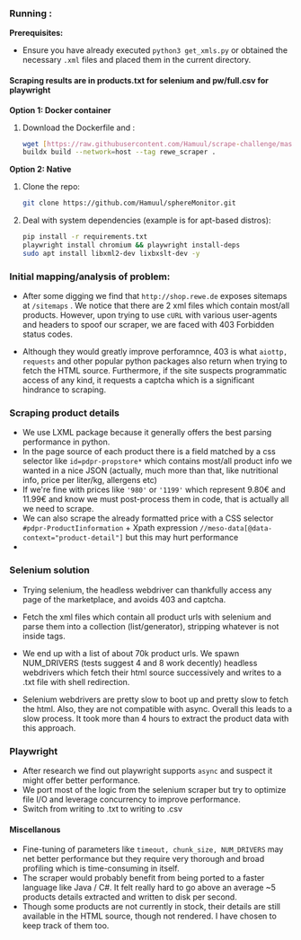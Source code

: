 ### Running :
**Prerequisites:**
* Ensure you have already executed `python3 get_xmls.py` or obtained the necessary `.xml` files and placed them in the current directory.

#### Scraping results are in products.txt for selenium and pw/full.csv for playwright

**Option 1: Docker container**

1. Download the Dockerfile and :
   ```bash
   wget [https://raw.githubusercontent.com/Hamuul/scrape-challenge/master/Dockerfile](https://raw.githubusercontent.com/Hamuul/scrape-challenge/master/Dockerfile)
   buildx build --network=host --tag rewe_scraper .

**Option 2: Native**

1. Clone the repo:
    ```bash
    git clone https://github.com/Hamuul/sphereMonitor.git
2.  Deal with system dependencies (example is for apt-based distros):
    ```bash
    pip install -r requirements.txt
    playwright install chromium && playwright install-deps
    sudo apt install libxml2-dev lixbxslt-dev -y 

### Initial mapping/analysis of problem:

- After some digging we find that ```http://shop.rewe.de```
exposes sitemaps at ```/sitemaps``` .  We notice that
there are 2 xml files which contain most/all products.
However, upon trying to use ```cURL``` with various 
user-agents and headers to spoof our scraper, we are faced with 403 Forbidden status codes.

- Although they would greatly improve perforamnce, 403 is what
```aiottp, requests``` and other popular python packages also return
when trying to fetch the HTML source. Furthermore, if the site
suspects programmatic access of any kind, it requests a captcha
which is a significant hindrance to scraping.

### Scraping product details
- We use LXML package because it generally offers the best parsing performance
in python.
- In the page source of each product there is a field matched by a css selector 
like ```id=pdpr-propstore*```
which contains most/all product info we wanted in a nice JSON (actually, much more than that, like
nutritional info, price per liter/kg, allergens etc)
- If we're fine with prices like `````'980'````` or `````'1199'````` which represent 9.80€ and 11.99€
and know we must post-process them in code, that is actually all we need to 
scrape.
- We can also scrape the already formatted price with a CSS selector ```#pdpr-ProductIinformation``` + Xpath
expression ```//meso-data[@data-context="product-detail"]```
but this may hurt performance
- 
### Selenium solution 

- Trying selenium, the headless webdriver can thankfully
access any page of the marketplace, and avoids 403 and captcha.
- Fetch the xml files which contain all product urls with selenium
 and parse them into a collection (list/generator), stripping whatever
is not inside <loc> tags.
- We end up with a list of about 70k product urls. We spawn
NUM_DRIVERS (tests suggest 4 and 8 work decently) headless webdrivers 
which fetch their html source successively and writes to 
a .txt file with shell redirection.

- Selenium webdrivers are pretty slow to boot up and pretty slow 
to fetch the html. Also, they are not compatible with async. Overall
this leads to a slow process. It took more than 4 hours to 
extract the product data with this approach.

### Playwright
- After research we find out playwright supports ```async```
and suspect it might offer better performance.
- We port most of the logic from the selenium scraper 
but try to optimize file I/O and leverage concurrency to improve 
performance.
- Switch from writing to .txt to writing to .csv

#### Miscellanous
- Fine-tuning of parameters like ```timeout, chunk_size,
NUM_DRIVERS``` may net better performance but they require 
very thorough and broad profiling which is time-consuming 
in itself.
- The scraper would probably benefit from being ported
to a faster language like Java / C#. It felt really hard 
to go above an average ~5 products details extracted and
written to disk per second.
- Though some products are not currently in stock, their details
are still available in the HTML source, though not rendered. I 
have chosen to keep track of them too.
